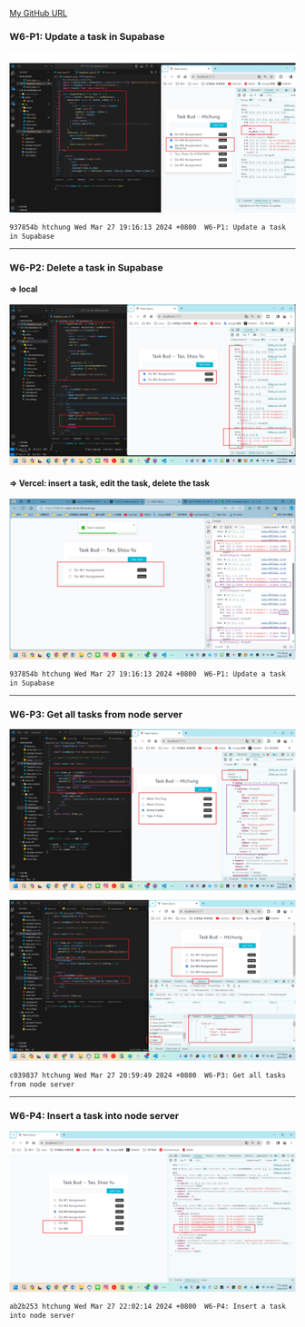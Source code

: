 [My GitHub URL](https://github.com/Alex718296/1122-WP2-2N_69)

### W6-P1: Update a task in Supabase

![](w06-P1.png)

```
937854b htchung Wed Mar 27 19:16:13 2024 +0800  W6-P1: Update a task in Supabase
```

---

### W6-P2: Delete a task in Supabase

#### => local

![](w06-p2-1.png)

#### => Vercel: insert a task, edit the task, delete the task

![](w06-p2-2.png)

```
937854b htchung Wed Mar 27 19:16:13 2024 +0800  W6-P1: Update a task in Supabase
```

---

### W6-P3: Get all tasks from node server

![](w06-p3-1.png)

![](w06-p3-2.png)

```
c039837 htchung Wed Mar 27 20:59:49 2024 +0800  W6-P3: Get all tasks from node server
```

---

### W6-P4: Insert a task into node server

![](w06-p4.png)

```
ab2b253 htchung Wed Mar 27 22:02:14 2024 +0800  W6-P4: Insert a task into node server
```
